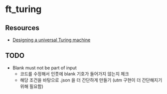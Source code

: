 # ft_turing

## Resources

- [Designing a universal Turing machine](https://ftlsid.com/Computation/Designing+a+universal+Turing+machine)

## TODO

- Blank must not be part of input
  - 코드를 수정해서 인풋에 blank 기호가 들어가지 않는지 체크
  - 해당 조건을 바탕으로 .json 을 더 간단하게 만들기 (utm 구현이 더 간단해지기 위해 필요함)
